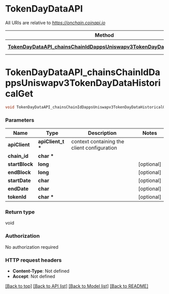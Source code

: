 # TokenDayDataAPI

All URIs are relative to *https://onchain.coinapi.io*

Method | HTTP request | Description
------------- | ------------- | -------------
[**TokenDayDataAPI_chainsChainIdDappsUniswapv3TokenDayDataHistoricalGet**](TokenDayDataAPI.md#TokenDayDataAPI_chainsChainIdDappsUniswapv3TokenDayDataHistoricalGet) | **GET** /chains/{chain_id}/dapps/uniswapv3/tokenDayData/historical | 


# **TokenDayDataAPI_chainsChainIdDappsUniswapv3TokenDayDataHistoricalGet**
```c
void TokenDayDataAPI_chainsChainIdDappsUniswapv3TokenDayDataHistoricalGet(apiClient_t *apiClient, char * chain_id, long startBlock, long endBlock, char startDate, char endDate, char * tokenId);
```

### Parameters
Name | Type | Description  | Notes
------------- | ------------- | ------------- | -------------
**apiClient** | **apiClient_t \*** | context containing the client configuration |
**chain_id** | **char \*** |  | 
**startBlock** | **long** |  | [optional] 
**endBlock** | **long** |  | [optional] 
**startDate** | **char** |  | [optional] 
**endDate** | **char** |  | [optional] 
**tokenId** | **char \*** |  | [optional] 

### Return type

void

### Authorization

No authorization required

### HTTP request headers

 - **Content-Type**: Not defined
 - **Accept**: Not defined

[[Back to top]](#) [[Back to API list]](../README.md#documentation-for-api-endpoints) [[Back to Model list]](../README.md#documentation-for-models) [[Back to README]](../README.md)

